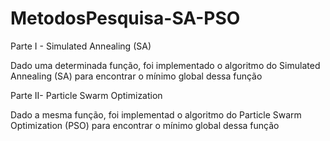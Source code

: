 # MetodosPesquisa-SA-PSO

Parte I - Simulated Annealing (SA)

  Dado uma determinada função, foi implementado o algoritmo do Simulated Annealing (SA) para encontrar o mínimo global dessa função
  
Parte II- Particle Swarm Optimization

  Dado a mesma função, foi implementad o algoritmo do Particle Swarm Optimization (PSO) para encontrar o mínimo global dessa função
